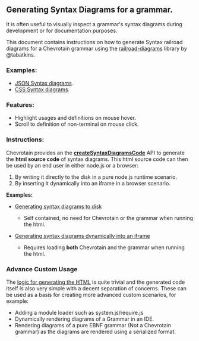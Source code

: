 ## Generating Syntax Diagrams for a grammar.
 
It is often useful to visually inspect a grammar's syntax diagrams during development
or for documentation purposes.

This document contains instructions on how to generate Syntax railroad diagrams for a Chevrotain
grammar using the [railroad-diagrams](https://github.com/tabatkins/railroad-diagrams)
library by @tabatkins.

### Examples:
* [JSON Syntax diagrams](http://sap.github.io/chevrotain/diagrams_samples/json.html).
* [CSS Syntax diagrams](http://sap.github.io/chevrotain/diagrams_samples/css.html).
 
 
### Features:
  * Highlight usages and definitions on mouse hover.
  * Scroll to definition of non-terminal on mouse click. 
 

### Instructions:

Chevrotain provides an the [**createSyntaxDiagramsCode**](http://sap.github.io/chevrotain/documentation/3_0_0/globals.html#createsyntaxdiagramscode) API to generate the **html source code**
of syntax diagrams. This html source code can then be used by an end user in either node.js or a browser:
1. By writing it directly to the disk in a pure node.js runtime scenario.
2. By inserting it dynamically into an iframe in a browser scenario. 

**Examples:**
  * [Generating syntax diagrams to disk](https://github.com/SAP/chevrotain/blob/master/examples/parser/diagrams/gen_diagrams.js)
    - Self contained, no need for Chevrotain or the grammar when running the html.
    
  * [Generating syntax diagrams dynamically into an iframe](https://github.com/SAP/chevrotain/blob/master/examples/parser/diagrams/diagrams_browser.html)
    - Requires loading **both** Chevrotain and the grammar when running the html.


### Advance Custom Usage

The [logic for generating the HTML](https://github.com/SAP/chevrotain/tree/master/src/diagrams/render_public.ts) 
is quite trivial and the generated code itself is also very simple with a decent separation of concerns.
These can be used as a basis for creating more advanced custom scenarios, for example:
  * Adding a module loader such as system.js/require.js
  * Dynamically rendering diagrams of a Grammar in an IDE.
  * Rendering diagrams of a pure EBNF grammar (Not a Chevrotain grammar) as the diagrams are rendered
    using a serialized format.   
